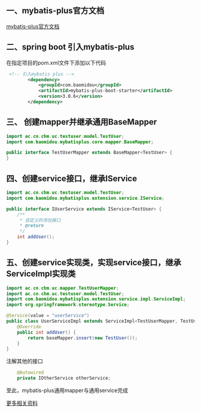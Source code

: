 ## 一、mybatis-plus官方文档  
[mybatis-plus官方文档](https://mp.baomidou.com/guide/crud-interface.html)  
## 二、spring boot 引入mybatis-plus  
在指定项目的pom.xml文件下添加以下代码  
```xml
 <!-- 引入mybatis plus -->
        <dependency>
            <groupId>com.baomidou</groupId>
            <artifactId>mybatis-plus-boot-starter</artifactId>
            <version>3.0.6</version>
        </dependency>
```
## 三、 创建mapper并继承通用BaseMapper<Entity>  

```java
import ac.cn.chm.uc.testuser.model.TestUser;
import com.baomidou.mybatisplus.core.mapper.BaseMapper;

public interface TestUserMapper extends BaseMapper<TestUser> {
}
```
## 四、创建service接口，继承IService  

```java
import ac.cn.chm.uc.testuser.model.TestUser;
import com.baomidou.mybatisplus.extension.service.IService;

public interface IUserService extends IService<TestUser> {
	/**
     * 自定义的添加接口
     * @return
     */
    int addUser();
}
```
## 五、创建service实现类，实现service接口，继承ServiceImpl实现类  

```java
import ac.cn.chm.uc.mapper.TestUserMapper;
import ac.cn.chm.uc.testuser.model.TestUser;
import com.baomidou.mybatisplus.extension.service.impl.ServiceImpl;
import org.springframework.stereotype.Service;

@Service(value = "userService")
public class UserServiceImpl extends ServiceImpl<TestUserMapper, TestUser> implements IUserService{
    @Override
    public int addUser() {
        return baseMapper.insert(new TestUser());
    }
}
```
注解其他的接口  

```java
 	@Autowired
    private IOtherService otherService;
```
至此，mybatis-plus通用mapper与通用service完成  


[更多相关资料](https://blog.csdn.net/qq_25598453/article/details/86605423)  
